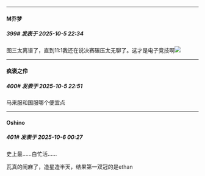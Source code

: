 ﻿
*****

####  M乔梦  
##### 399#       发表于 2025-10-5 22:34

图三太离谱了，直到11:1我还在说决赛碾压太无聊了。这才是电子竞技啊<img src="https://static.stage1st.com/image/smiley/face2017/062.gif" referrerpolicy="no-referrer">


*****

####  疯褒之伶  
##### 400#       发表于 2025-10-5 22:51

马来服和国服哪个便宜点


*****

####  Oshino  
##### 401#       发表于 2025-10-6 00:27

史上最……白忙活……

瓦真的闹麻了，造星造半天，结果第一双冠的是ethan

